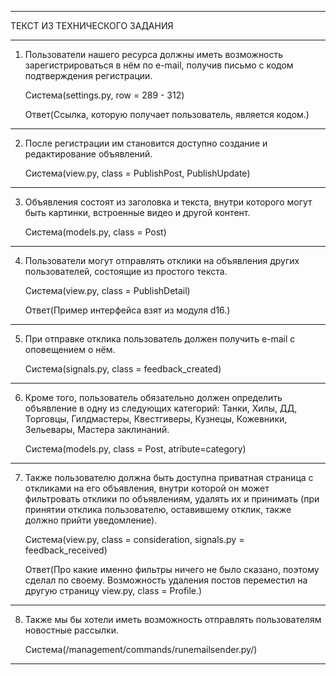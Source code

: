 ----------------------------------------------------------------------------------------------------------------------------------------------

ТЕКСТ ИЗ ТЕХНИЧЕСКОГО ЗАДАНИЯ

----------------------------------------------------------------------------------------------------------------------------------------------

1. Пользователи нашего ресурса должны иметь возможность зарегистрироваться в нём по e-mail, получив письмо с кодом подтверждения регистрации.

    Система(settings.py, row = 289 - 312)

    Ответ(Ссылка, которую получает пользователь, является кодом.)

----------------------------------------------------------------------------------------------------------------------------------------------

2. После регистрации им становится доступно создание и редактирование объявлений.

    Система(view.py, class = PublishPost, PublishUpdate)

----------------------------------------------------------------------------------------------------------------------------------------------

3. Объявления состоят из заголовка и текста, внутри которого могут быть картинки, встроенные видео и другой контент.

    Система(models.py, class = Post)

----------------------------------------------------------------------------------------------------------------------------------------------

4. Пользователи могут отправлять отклики на объявления других пользователей, состоящие из простого текста.

    Система(view.py, class = PublishDetail)

    Ответ(Пример интерфейса взят из модуля d16.)

----------------------------------------------------------------------------------------------------------------------------------------------

5. При отправке отклика пользователь должен получить e-mail с оповещением о нём.

    Система(signals.py, class = feedback_created)

----------------------------------------------------------------------------------------------------------------------------------------------

6. Кроме того, пользователь обязательно должен определить объявление в одну из следующих категорий:
   Танки, Хилы, ДД, Торговцы, Гилдмастеры, Квестгиверы, Кузнецы, Кожевники, Зельевары, Мастера заклинаний.

    Система(models.py, class = Post, atribute=category)

----------------------------------------------------------------------------------------------------------------------------------------------

7. Также пользователю должна быть доступна приватная страница с откликами на его объявления, 
   внутри которой он может фильтровать отклики по объявлениям, удалять их и принимать
   (при принятии отклика пользователю, оставившему отклик, также должно прийти уведомление).

    Система(view.py, class = consideration, signals.py = feedback_received)

    Ответ(Про какие именно фильтры ничего не было сказано, поэтому сделал по своему. 
    Возможность удаления постов переместил на другую страницу view.py,  class = Profile.)

----------------------------------------------------------------------------------------------------------------------------------------------

8. Также мы бы хотели иметь возможность отправлять пользователям новостные рассылки.

    Система(/management/commands/runemailsender.py/)

----------------------------------------------------------------------------------------------------------------------------------------------
